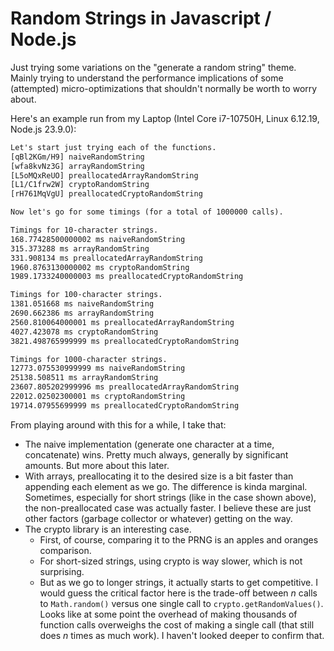 # Random Strings in Javascript / Node.js

Just trying some variations on the "generate a random string" theme. Mainly
trying to understand the performance implications of some (attempted)
micro-optimizations that shouldn't normally be worth to worry about.

Here's an example run from my Laptop (Intel Core i7-10750H, Linux 6.12.19,
Node.js 23.9.0):

```txt
Let's start just trying each of the functions.
[qBl2KGm/H9] naiveRandomString
[wfa8kvNz3G] arrayRandomString
[L5oMQxReUO] preallocatedArrayRandomString
[L1/C1frw2W] cryptoRandomString
[rH761MqVgU] preallocatedCryptoRandomString

Now let's go for some timings (for a total of 1000000 calls).

Timings for 10-character strings.
168.77428500000002 ms naiveRandomString
315.373288 ms arrayRandomString
331.908134 ms preallocatedArrayRandomString
1960.8763130000002 ms cryptoRandomString
1989.1733240000003 ms preallocatedCryptoRandomString

Timings for 100-character strings.
1381.051668 ms naiveRandomString
2690.662386 ms arrayRandomString
2560.810064000001 ms preallocatedArrayRandomString
4027.423078 ms cryptoRandomString
3821.498765999999 ms preallocatedCryptoRandomString

Timings for 1000-character strings.
12773.075530999999 ms naiveRandomString
25138.508511 ms arrayRandomString
23607.805202999996 ms preallocatedArrayRandomString
22012.02502300001 ms cryptoRandomString
19714.07955699999 ms preallocatedCryptoRandomString
```

From playing around with this for a while, I take that:

* The naive implementation (generate one character at a time, concatenate) wins.
  Pretty much always, generally by significant amounts. But more about this
  later.
* With arrays, preallocating it to the desired size is a bit faster than
  appending each element as we go. The difference is kinda marginal. Sometimes,
  especially for short strings (like in the case shown above), the
  non-preallocated case was actually faster. I believe these are just other
  factors (garbage collector or whatever) getting on the way.
* The crypto library is an interesting case.
  * First, of course, comparing it to the PRNG is an apples and oranges
    comparison.
  * For short-sized strings, using crypto is way slower, which is not
    surprising.
  * But as we go to longer strings, it actually starts to get competitive. I
    would guess the critical factor here is the trade-off between *n* calls to
    `Math.random()` versus one single call to `crypto.getRandomValues()`. Looks
    like at some point the overhead of making thousands of function calls
    overweighs the cost of making a single call (that still does *n* times as
    much work). I haven't looked deeper to confirm that.
